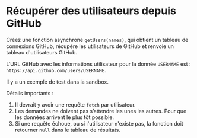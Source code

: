# Récupérer des utilisateurs depuis GitHub

Créez une fonction asynchrone `getUsers(names)`, qui obtient un tableau de connexions GitHub, récupère les utilisateurs de GitHub et renvoie un tableau d'utilisateurs GitHub.

L'URL GitHub avec les informations utilisateur pour la donnée `USERNAME` est : `https://api.github.com/users/USERNAME`.

Il y a un exemple de test dans la sandbox.

Détails importants :

1. Il devrait y avoir une requête `fetch` par utilisateur.
2. Les demandes ne doivent pas s’attendre les unes les autres. Pour que les données arrivent le plus tôt possible.
3. Si une requête échoue, ou si l'utilisateur n'existe pas, la fonction doit retourner `null` dans le tableau de résultats.
